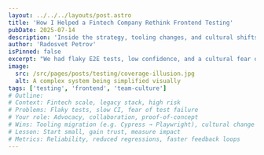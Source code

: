 ```yaml
---
layout: ../../../layouts/post.astro
title: 'How I Helped a Fintech Company Rethink Frontend Testing'
pubDate: 2025-07-14
description: 'Inside the strategy, tooling changes, and cultural shifts that led to more reliable tests.'
author: 'Radosvet Petrov'
isPinned: false
excerpt: "We had flaky E2E tests, low confidence, and a cultural fear of touching tests. Here's how we fixed it."
image:
  src: /src/pages/posts/testing/coverage-illusion.jpg
  alt: A complex system being simplified visually
tags: ['testing', 'frontend', 'team-culture']
# Outline:
# Context: Fintech scale, legacy stack, high risk
# Problems: Flaky tests, slow CI, fear of test failure
# Your role: Advocacy, collaboration, proof-of-concept
# Wins: Tooling migration (e.g. Cypress → Playwright), cultural change
# Lesson: Start small, gain trust, measure impact
# Metrics: Reliability, reduced regressions, faster feedback loops
---
```

